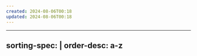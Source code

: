 ```yaml
---
created: 2024-08-06T00:18
updated: 2024-08-06T00:18
---
```


---
sorting-spec: |
  order-desc: a-z
---